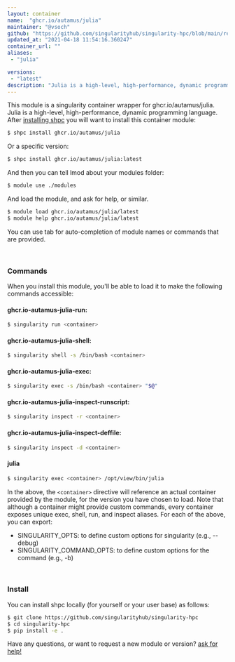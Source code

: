 ```yaml
---
layout: container
name:  "ghcr.io/autamus/julia"
maintainer: "@vsoch"
github: "https://github.com/singularityhub/singularity-hpc/blob/main/registry/ghcr.io/autamus/julia/container.yaml"
updated_at: "2021-04-18 11:54:16.360247"
container_url: ""
aliases:
 - "julia"

versions:
 - "latest"
description: "Julia is a high-level, high-performance, dynamic programming language."
---
```


This module is a singularity container wrapper for ghcr.io/autamus/julia.
Julia is a high-level, high-performance, dynamic programming language.
After [installing shpc](#install) you will want to install this container module:

```bash
$ shpc install ghcr.io/autamus/julia
```

Or a specific version:

```bash
$ shpc install ghcr.io/autamus/julia:latest
```

And then you can tell lmod about your modules folder:

```bash
$ module use ./modules
```

And load the module, and ask for help, or similar.

```bash
$ module load ghcr.io/autamus/julia/latest
$ module help ghcr.io/autamus/julia/latest
```

You can use tab for auto-completion of module names or commands that are provided.

<br>

### Commands

When you install this module, you'll be able to load it to make the following commands accessible:

#### ghcr.io-autamus-julia-run:

```bash
$ singularity run <container>
```

#### ghcr.io-autamus-julia-shell:

```bash
$ singularity shell -s /bin/bash <container>
```

#### ghcr.io-autamus-julia-exec:

```bash
$ singularity exec -s /bin/bash <container> "$@"
```

#### ghcr.io-autamus-julia-inspect-runscript:

```bash
$ singularity inspect -r <container>
```

#### ghcr.io-autamus-julia-inspect-deffile:

```bash
$ singularity inspect -d <container>
```


#### julia
       
```bash
$ singularity exec <container> /opt/view/bin/julia
```



In the above, the `<container>` directive will reference an actual container provided
by the module, for the version you have chosen to load. Note that although a container
might provide custom commands, every container exposes unique exec, shell, run, and
inspect aliases. For each of the above, you can export:

 - SINGULARITY_OPTS: to define custom options for singularity (e.g., --debug)
 - SINGULARITY_COMMAND_OPTS: to define custom options for the command (e.g., -b)

<br>
  
### Install

You can install shpc locally (for yourself or your user base) as follows:

```bash
$ git clone https://github.com/singularityhub/singularity-hpc
$ cd singularity-hpc
$ pip install -e .
```

Have any questions, or want to request a new module or version? [ask for help!](https://github.com/singularityhub/singularity-hpc/issues)